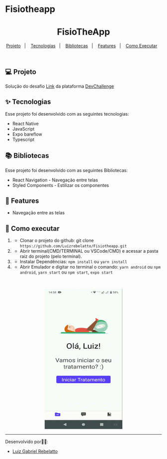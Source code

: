# Fisiotheapp

<h1 align="center">FisioTheApp</h1>

<p align="center">
  <a href="#-projeto">Projeto</a>&nbsp;&nbsp;&nbsp;|&nbsp;&nbsp;&nbsp;
  <a href="#-tecnologias">Tecnologias</a>&nbsp;&nbsp;&nbsp;|&nbsp;&nbsp;&nbsp;
  <a href="#-bibliotecas">Bibliotecas</a>&nbsp;&nbsp;&nbsp;|&nbsp;&nbsp;&nbsp;
  <a href="#-features">Features</a>&nbsp;&nbsp;&nbsp;|&nbsp;&nbsp;&nbsp;
  <a href="#-como-executar">Como Executar</a>&nbsp;&nbsp;&nbsp;
</p>

<br>

## 💻 Projeto

Solução do desafio [Link](https://www.devchallenge.com.br/challenges/5ec1cd5b9cd83622b185db7f/details) da plataforma [DevChallenge](https://www.devchallenge.com.br/)


## ✨ Tecnologias

Esse projeto foi desenvolvido com as seguintes tecnologias:

- React Native
- JavaScript
- Expo bareflow
- Typescript

##  📚  Bibliotecas

Esse projeto foi desenvolvido com as seguintes Bibliotecas:

- React Navigation - Navegação entre telas
- Styled Components - Estilizar os componentes

##  📱  Features

- Navegação entre as telas
## 🚀 Como executar

1) - Clonar o projeto do github:
    git clone `https://github.com/Luizrebelatto/Fisiotheapp.git`

2) - Abrir terminal(CMD/TERMINAL ou VSCode/CMD) e acessar a pasta raiz do projeto (pelo terminal).
  
3) - Instalar Dependências:
    `npm install` ou
    `yarn install`

4) - Abrir Emulador e digitar no terminal o comando:
    `yarn android` ou `npm android`,
     `yarn start` ou `npm start`,
    `expo start`
    
<br>    
<p align="center">
  <img src="https://github.com/Luizrebelatto/Fisiotheapp/blob/master/src/assets/fisiotheapp.gif" width="250" height="450">
</p>

---

Desenvolvido por👋🏻:
- [Luiz Gabriel Rebelatto](https://www.linkedin.com/in/luiz-gabriel-rebelatto-bianchi-67097413b/)


